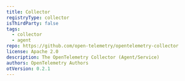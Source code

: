 ```yaml
---
title: Collector
registryType: collector
isThirdParty: false
tags:
  - collector
  - agent
repo: https://github.com/open-telemetry/opentelemetry-collector
license: Apache 2.0
description: The OpenTelemetry Collector (Agent/Service)
authors: OpenTelemetry Authors
otVersion: 0.2.1
---
```

